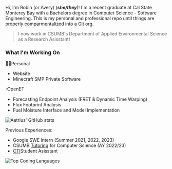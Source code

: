Hi, I'm Robin (or Avery) (***she/they***)! I'm a recent graduate at Cal State Monterey Bay with a Bachelors degree in Computer Science - Software Engineering. This is my personal and professional repo until things are properly comparmentalized into a Git org. 

> I now work in CSUMB's Department of Applied Environmental Science as a Research Asisstant!

### What I'm Working On
🧑🏽Personal
* Website
* Minecraft SMP Private Software
  
💧OpenET
* Forecasting Endpoint Analysis (FRET & Dynamic Time Warping)
* Flux Footprint Analysis
* Fuel Moisture Interface and Model Implementation

![Aetrius' GitHub stats](https://github-readme-stats.vercel.app/api?username=aetriusgx&show_icons=true&theme=radical&show=reviews,prs_merged,prs_merged_percentage&hide_rank=true)

Previous Experiences:
* Google SWE Intern (Summer 2021, 2022, 2023)
* CSUMB [Tutoring](https://csumb.edu/clc/) for Computer Science (AY 2022/23)
* [CTI](https://computingtalentinitiative.org/)Student Asisstant

![Top Coding Languages](https://github-readme-stats.vercel.app/api/top-langs/?username=aetriusgx&hide=css,javascript,html,jupyter%20notebook&theme=radical&layout=compact&exclude_repo=metallurgy,metallurgyclassicmachines,old-modpe,CodePath-SimpleToDo)
